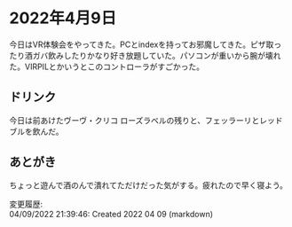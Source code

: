 # 2022年4月9日

今日はVR体験会をやってきた。PCとindexを持ってお邪魔してきた。ピザ取ったり酒ガバ飲みしたりかなり好き放題していた。パソコンが重いから腕が壊れた。VIRPILとかいうとこのコントローラがすごかった。

## ドリンク

今日は前あけたヴーヴ・クリコ ローズラベルの残りと、フェッラーリとレッドブルを飲んだ。

## あとがき

ちょっと遊んで酒のんで潰れてただけだった気がする。疲れたので早く寝よう。

変更履歴:  
04/09/2022 21:39:46: Created 2022 04 09 (markdown)  
